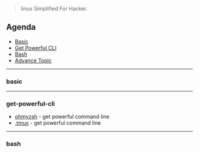 > linux Simplified For Hacker.

## Agenda
 
 - [Basic](#basic)
 - [Get Powerful CLI](#get-powerful-cli)
 - [Bash](#bash)
 - [Advance Topic](#advance-topic)


---


### basic




---

### get-powerful-cli
- [ohmyzsh](https://github.com/ohmyzsh/ohmyzsh) - get powerful command line
- [.tmux](https://github.com/gpakosz/.tmux) - get powerful command line



---


### bash


